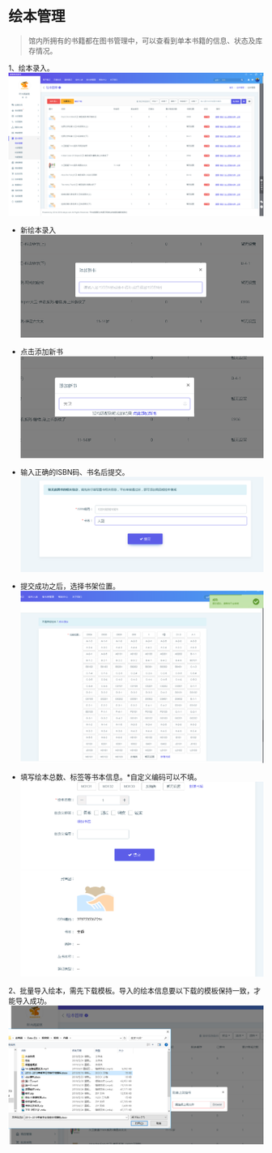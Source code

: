 # **绘本管理**

> 馆内所拥有的书籍都在图书管理中，可以查看到单本书籍的信息、状态及库存情况。

1、绘本录入。![1561019566473](_media\1561019566473.png)

- 新绘本录入![1561019768992](_media\1561019768992.png)

- 点击添加新书![1561019789874](_media\1561019789874.png)

- 输入正确的ISBN码、书名后提交。![1561019849711](_media\1561019849711.png)

- 提交成功之后，选择书架位置。![1561019911139](_media\1561019911139.png)

- 填写绘本总数、标签等书本信息。*自定义编码可以不填。![1561020005118](_media\1561020005118.png)

2、批量导入绘本，需先下载模板。导入的绘本信息要以下载的模板保持一致，才能导入成功。![1561020203383](_media\1561020203383.png)


